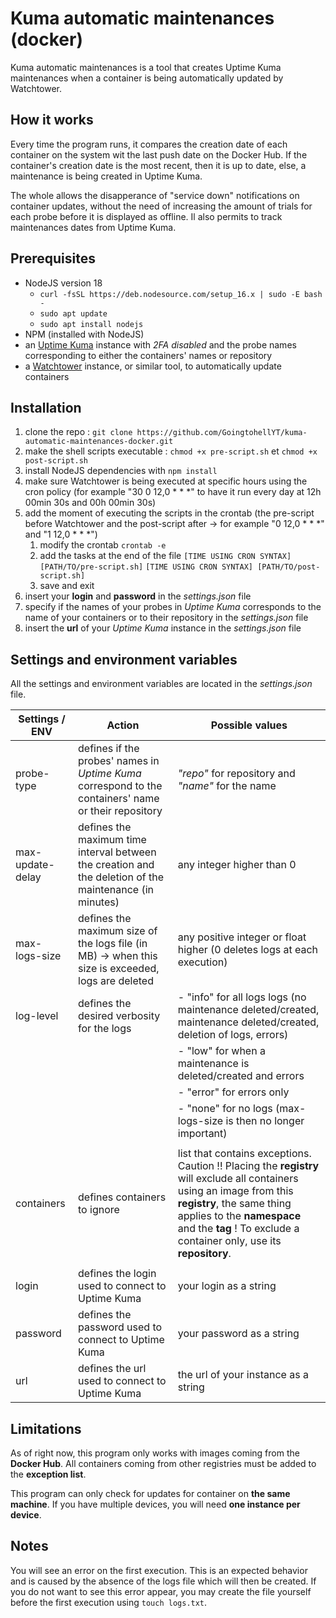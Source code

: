 # Kuma automatic maintenances (docker)

Kuma automatic maintenances is a tool that creates Uptime Kuma maintenances when a container is being automatically updated by Watchtower.

## How it works

Every time the program runs, it compares the creation date of each container on the system wit the last push date on the Docker Hub. If the container's creation date is the most recent, then it is up to date, else, a maintenance is being created in Uptime Kuma.

The whole allows the disapperance of "service down" notifications on container updates, without the need of increasing the amount of trials for each probe before it is displayed as offline. Il also permits to track maintenances dates from Uptime Kuma.

## Prerequisites

- NodeJS version 18
    - `curl -fsSL https://deb.nodesource.com/setup_16.x | sudo -E bash -`
    - `sudo apt update`
    - `sudo apt install nodejs`
- NPM (installed with NodeJS)
- an [Uptime Kuma](https://github.com/louislam/uptime-kuma) instance with _2FA disabled_ and the probe names corresponding to either the containers' names or repository
- a [Watchtower](https://github.com/containrrr/watchtower/) instance, or similar tool, to automatically update containers

## Installation

1. clone the repo : `git clone https://github.com/GoingtohellYT/kuma-automatic-maintenances-docker.git`
2. make the shell scripts executable : `chmod +x pre-script.sh` et `chmod +x post-script.sh`
3. install NodeJS dependencies with `npm install`
4. make sure Watchtower is being executed at specific hours using the cron policy (for example "30 0 12,0 * * *" to have it run every day at 12h 00min 30s and 00h 00min 30s)
5. add the moment of executing the scripts in the crontab (the pre-script before Watchtower and the post-script after -> for example "0 12,0 * * *" and "1 12,0 * * *")
    1. modify the crontab
       `crontab -e`
    2. add the tasks at the end of the file
       `[TIME USING CRON SYNTAX] [PATH/TO/pre-script.sh]`
       `[TIME USING CRON SYNTAX] [PATH/TO/post-script.sh]`
    3. save and exit
6. insert your **login** and **password** in the _settings.json_ file
7. specify if the names of your probes in _Uptime Kuma_ corresponds to the name of your containers or to their repository in the _settings.json_ file
8. insert the **url** of your _Uptime Kuma_ instance in the _settings.json_ file

## Settings and environment variables

All the settings and environment variables are located in the _settings.json_ file.

| Settings / ENV | Action | Possible values |
|----------|----------|----------|
| probe-type | defines if the probes' names in _Uptime Kuma_ correspond to the containers' name or their repository | _"repo"_ for repository and _"name"_ for the name |
| max-update-delay | defines the maximum time interval between the creation and the deletion of the maintenance (in minutes) | any integer higher than 0 |
| max-logs-size | defines the maximum size of the logs file (in MB) -> when this size is exceeded, logs are deleted | any positive integer or float higher (0 deletes logs at each execution) |
| log-level | defines the desired verbosity for the logs | - "info" for all logs logs (no maintenance deleted/created, maintenance deleted/created, deletion of logs, errors) |
|           |                         | - "low" for when a maintenance is deleted/created and errors |
|           |                         | - "error" for errors only |
|           |                         | - "none" for no logs (max-logs-size is then no longer important) |
|            |                                           |
| containers | defines containers to ignore | list that contains exceptions. Caution !! Placing the **registry** will exclude all containers using an image from this **registry**, the same thing applies to the **namespace** and the **tag** ! To exclude a container only, use its **repository**. |
|            |                                           |
| login | defines the login used to connect to Uptime Kuma | your login as a string |
| password | defines the password used to connect to Uptime Kuma | your password as a string |
| url | defines the url used to connect to Uptime Kuma | the url of your instance as a string |

## Limitations

As of right now, this program only works with images coming from the **Docker Hub**. All containers coming from other registries must be added to the **exception list**.

This program can only check for updates for container on **the same machine**. If you have multiple devices, you will need **one instance per device**.

## Notes

You will see an error on the first execution. This is an expected behavior and is caused by the absence of the logs file which will then be created. If you do not want to see this error appear, you may create the file yourself before the first execution using `touch logs.txt`.

